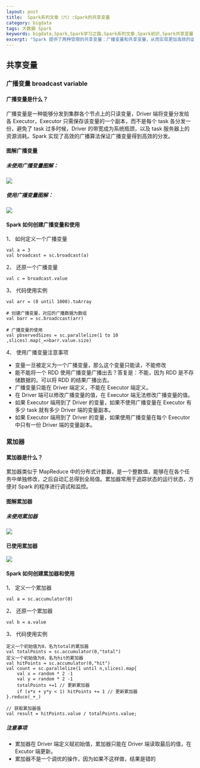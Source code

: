 ```yaml
---
layout: post
title:  Spark系列文章（六）:Spark的共享变量
category: bigdata 
tags: 大数据 Spark
keywords: bigdata,Spark,Spark学习之路,Spark系列文章,Spark初识,Spark共享变量
excerpt: "Spark 提供了两种受限的共享变量：广播变量和共享变量，从而实现更加高效的运算。"
---
```


## 共享变量

### 广播变量 broadcast variable

#### 广播变量是什么？
广播变量是一种能够分发到集群各个节点上的只读变量，Driver 端将变量分发给各 Executor，Executor 只需保存该变量的一个副本，而不是每个 task 各分发一份，避免了 task 过多时候，Driver 的带宽成为系统瓶颈，以及 task 服务器上的资源消耗。Spark 实现了高效的广播算法保证广播变量得到高效的分发。

#### 图解广播变量

##### 未使用广播变量图解：
![](https://static.studytime.xin/image/articles/spring-boot1228818-20180421162057226-1988253385.png?x-oss-process=image/resize,w_600)

##### 使用广播变量图解：
![](https://static.studytime.xin/image/articles/spring-boot1228818-20180421162148572-1992224700.png?x-oss-process=image/resize,w_600)

#### Spark 如何创建广播变量和使用

1、 如何定义一个广播变量
```
val a = 3
val broadcast = sc.broadcast(a)
```
2、 还原一个广播变量
```
val c = broadcast.value
```
3、 代码使用实例
```
val arr = (0 until 1000).toArray

# 创建广播变量，对应的广播数据为数组
val barr = sc.broadccast(arr) 

# 广播变量的使用
val pbservedSizes = sc.parallelize(1 to 10 ,slices).map(_=>barr.value.size)
```
4、 使用广播变量注意事项
- 变量一旦被定义为一个广播变量，那么这个变量只能读，不能修改
- 能不能将一个 RDD 使用广播变量广播出去？答复是：不能，因为 RDD 是不存储数据的。可以将 RDD 的结果广播出去。
- 广播变量只能在 Driver 端定义，不能在 Executor 端定义。
- 在 Driver 端可以修改广播变量的值，在 Executor 端无法修改广播变量的值。
- 如果 Executor 端用到了 Driver 的变量，如果不使用广播变量在 Executor 有多少 task 就有多少 Driver 端的变量副本。
- 如果 Executor 端用到了 Driver 的变量，如果使用广播变量在每个 Executor 中只有一份 Driver 端的变量副本。


### 累加器 

#### 累加器是什么？
累加器类似于 MapReduce 中的分布式计数器，是一个整数值，能够在在各个任务中单独修改，之后自动汇总得到全局值。累加器常用于追踪状态的运行状态，方便对 Spark 的程序进行调试和监控。

#### 图解累加器

##### 未使用累加器

![](https://static.studytime.xin/image/articles/spring-boot1228818-20180421164701390-9845184.png?x-oss-process=image/resize,w_800)

#### 已使用累加器

![](https://static.studytime.xin/image/articles/spring-boot1228818-20180421165419534-240211041.png?x-oss-process=image/resize,w_800)

#### Spark 如何创建累加器和使用

1、 定义一个累加器
```
val a = sc.accumulator(0)
```

2、 还原一个累加器
```
val b = a.value
```

3、 代码使用实例
```
定义一个初始值为0，名为total的累加器
val totalPoints = sc.accumulator(0,"total")
定义一个初始值为0，名为hit的累加器
val hitPoints = sc.accumulator(0,"hit")
val count = sc.parallelize(1 until n,slices).map{
    val x = random * 2 -1
    val y = random * 2 -1
    totalPoints +=1 // 更新累加器
    if (x*x + y*y < 1) hitPoints += 1 // 更新累加器
}.reduce(_+_)

// 获取累加器值
val result = hitPoints.value / totalPoints.value;
```

##### 注意事项
- 累加器在 Driver 端定义赋初始值，累加器只能在 Driver 端读取最后的值，在 Excutor 端更新。
- 累加器不是一个调优的操作，因为如果不这样做，结果是错的
